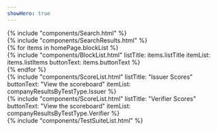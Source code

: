 ```yaml
---
showHero: true
---
```

<div class="ui one column stackable grid">
  <div class="column">
    {% include "components/Search.html" %}
  </div>
</div>

<div 
  v-scope
  v-show="store.searchResults.length"
  class="ui one column stackable grid"
>
  <div class="column">
    {% include "components/SearchResults.html" %}
  </div>
</div>

<div class="ui two column stackable grid">
{% for items in homePage.blockList %}
  <div class="column">
    {%
      include "components/BlockList.html"
        listTitle: items.listTitle
        itemList: items.listItems
        buttonText: items.buttonText
    %}
  </div>
{% endfor %}
</div>

<div class="ui two column stackable grid">
  <div class="column">
    {%
      include "components/ScoreList.html"
        listTitle: "Issuer Scores"
        buttonText: "View the scoreboard"
        itemList: companyResultsByTestType.Issuer
    %}
  </div>
  <div class="column">
    {%
      include "components/ScoreList.html"
        listTitle: "Verifier Scores"
        buttonText: "View the scoreboard"
        itemList: companyResultsByTestType.Verifier
    %}
  </div>
</div>

<div class="ui one column stackable grid">
  <div class="column">
    {% include "components/TestSuiteList.html" %}
  </div>
</div>
